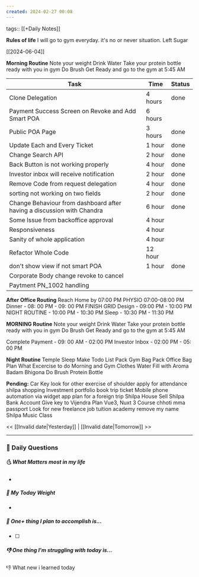 ```yaml
---
created: 2024-02-27 00:08
---
```

tags:: [[+Daily Notes]]

**Rules of life**
I will go to gym everyday. it's no or never situation.
Left Sugar

[[2024-06-04]]

**Morning Routine**
Note your weight
Drink Water
Take your protein bottle ready with you in gym
Do Brush
Get Ready and go to the gym at 5:45 AM



| Task                                                                   | Time    | Status |
| ---------------------------------------------------------------------- | ------- | ------ |
| Clone Delegation                                                       | 4 hours | done   |
| Payment Success Screen on Revoke and Add Smart POA                     | 6 hours |        |
| Public POA Page                                                        | 3 hours | done   |
| Update Each and Every Ticket                                           | 1 hour  | done   |
| Change Search API                                                      | 2 hour  | done   |
| Back Button is not working properly                                    | 4 hour  | done   |
| Investor inbox will receive notification                               | 2 hour  | done   |
| Remove Code from request delegation                                    | 4 hour  | done   |
| sorting not working on two fields                                      | 2 hour  | done   |
| Change Behaviour from dashboard after having a discussion with Chandra | 6 hour  | done   |
| Some Issue from backoffice approval                                    | 4 hour  |        |
| Responsiveness                                                         | 4 hour  |        |
| Sanity of whole application                                            | 4 hour  |        |
| Refactor Whole Code                                                    | 12 hour |        |
| don't show view if not smart POA                                       | 1 hour  | done   |
| Corporate Body change revoke to cancel                                 |         |        |
| Paytment PN_1002 handling                                              |         |        |
**After Office Routing**
Reach Home by 07:00 PM 
PHYSIO 07:00-08:00 PM
Dinner - 08: 00 PM - 09: 00 PM
FINISH GRID Design - 09:00 PM - 10:00 PM
NIGHT ROUTINE - 10:00 PM - 10:30 PM
Sleep - 10:30 PM - 11:30 PM


**MORNING Routine**
Note your weight
Drink Water
Take your protein bottle ready with you in gym
Do Brush
Get Ready and go to the gym at 5:45 AM

Complete Payment - 09: 00 AM - 02:00 PM
Investor Inbox - 02:00 PM - 05: 00 PM

**Night Routine**
Temple Sleep
Make Todo List
Pack Gym Bag
Pack Office Bag
Plan What Excercise to do
Morning and Gym Clothes
Water Fill with Aroma
Badam Bhigona
Do Brush
Protein Bottle

**Pending:**
Car Key
look for other exercise of shoulder
apply for attendance
shilpa shopping 
Investment portfolio 
book trip ticket
Mobile phone automation via widget app
plan for a foreign trip
Shilpa House Sell
Shilpa Bank Account
Give key to Vijendra
Plan Vue3, Nuxt 3 Course
chhoti mma passport
Look for new freelance job 
tuition academy remove my name
Shilpa Music Class


<< [[Invalid date|Yesterday]] | [[Invalid date|Tomorrow]] >>

---
### 📅 Daily Questions
##### 🌜 What Matters most in my life
- 

##### 🙌 My Today Weight
- 

##### 🚀 One+ thing I plan to accomplish is...
- [ ] 

##### 👎 One thing I'm struggling with today is...


👎 What new i learned today

